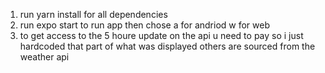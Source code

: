 1. run yarn install for all dependencies
2. run expo start to run app then chose a for andriod w for web
3. to get access to the 5 houre update on the api u need to pay so i just hardcoded that part of what was displayed others are sourced from the weather api
